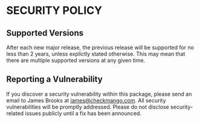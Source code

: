 # SECURITY POLICY

## Supported Versions

After each new major release, the previous release will be supported for no
less than 2 years, unless explictly stated otherwise. This may mean that there
are multiple supported versions at any given time.

## Reporting a Vulnerability

If you discover a security vulnerability within this package, please send an
email to James Brooks at james@checkmango.com. All security vulnerabilities
will be promptly addressed. Please do not disclose security-related issues
publicly until a fix has been announced.
